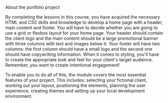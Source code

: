 About the portfolio project

By completing the lessons in this course, you have acquired the necessary HTML and CSS skills and knowledge to develop a home page with a header, main content and footer. You will have to decide whether you are going to use a grid or flexbox layout for your home page. Your header should contain the client logo and the main content should be a large promotional banner with three columns with text and images below it. Your footer will have two columns: the first column should have a small logo and the second one should have copywriting information. When it comes to styling, you'll have to create the appropriate look and feel for your client's target audience. Remember, you want to create intentional engagement!

To enable you to do all of this, the module covers the most essential features of your project. This includes: selecting your fictional client, working out your layout, positioning the elements, planning the user experience, creating themes and setting up your local development environment.
